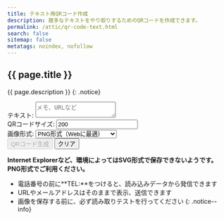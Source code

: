 ```yaml
---
title: テキスト用QRコード作成
description: 雑多なテキストをやり取りするためのQRコードを作成できます。
permalink: /attic/qr-code-text.html
search: false
sitemap: false
metatags: noindex, nofollow
---
```

## {{ page.title }}

{{ page.description }}
{: .notice}
<form id="qr-code-text" class="form-mimic">
<div id="section-memo">
	<label for="note">テキスト:</label>
	<textarea type="textarea" id="note" value="" placeholder="メモ、URLなど"></textarea>
</div>
<div id="section-qrsize">
	<label for="qrsize">QRコードサイズ:</label>
	<input type="text" id="qrsize" value="200" />
</div>
<div id="section-qrformat">
	<label for="qrformat">画像形式:</label>
	<select id="qrformat" name="qrformat">
	<option value="png">PNG形式（Webに最適）</option>
	<option value="svg">SVG形式（印刷物に最適）</option>
	</select>
</div>
<div id="g-recaptcha"></div>
<div id="section-button">
    <input id="create_qr_text" type="button" value="QRコード生成" class="recaptcha generate btn btn--primary" disabled />
    <input id="reset_qr_text" type="reset" value="クリア" class="generate btn btn--inverse" />
</div>
<div id="qr_text">
</div>
</form>

**Internet Explorerなど、環境によってはSVG形式で保存できないようです。PNG形式でご利用ください。**
+ 電話番号の前に**TEL:**をつけると、読み込みデータから発信できます
+ URLやメールアドレスはそのままで表示、送信できます
+ 画像を保存する前に、必ず読み取りテストを行ってください
{: .notice--info}